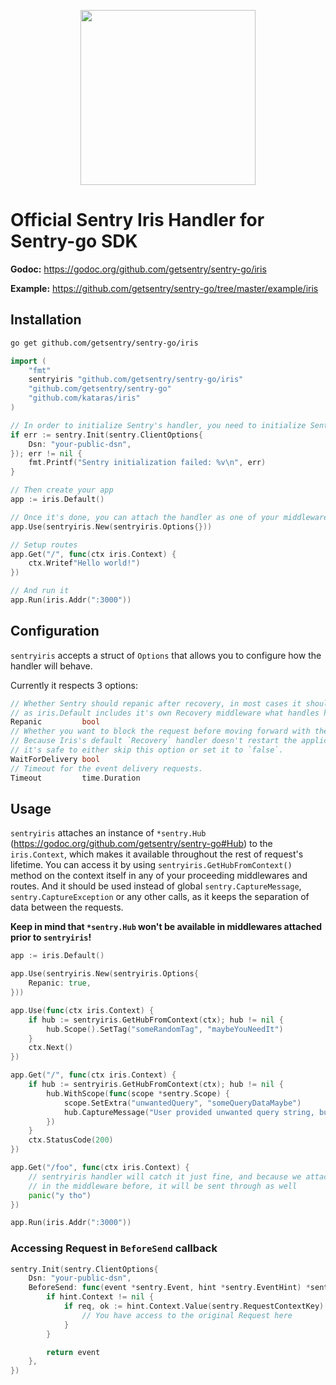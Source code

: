 <p align="center">
  <a href="https://sentry.io" target="_blank" align="center">
    <img src="https://sentry-brand.storage.googleapis.com/sentry-logo-black.png" width="280">
  </a>
  <br />
</p>

# Official Sentry Iris Handler for Sentry-go SDK

**Godoc:** https://godoc.org/github.com/getsentry/sentry-go/iris

**Example:** https://github.com/getsentry/sentry-go/tree/master/example/iris

## Installation

```sh
go get github.com/getsentry/sentry-go/iris
```

```go
import (
    "fmt"
    sentryiris "github.com/getsentry/sentry-go/iris"
    "github.com/getsentry/sentry-go"
    "github.com/kataras/iris"
)

// In order to initialize Sentry's handler, you need to initialize Sentry itself beforehand
if err := sentry.Init(sentry.ClientOptions{
    Dsn: "your-public-dsn",
}); err != nil {
    fmt.Printf("Sentry initialization failed: %v\n", err)
}

// Then create your app
app := iris.Default()

// Once it's done, you can attach the handler as one of your middlewares
app.Use(sentryiris.New(sentryiris.Options{}))

// Setup routes
app.Get("/", func(ctx iris.Context) {
    ctx.Writef"Hello world!")
})

// And run it
app.Run(iris.Addr(":3000"))
```

## Configuration

`sentryiris` accepts a struct of `Options` that allows you to configure how the handler will behave.

Currently it respects 3 options:

```go
// Whether Sentry should repanic after recovery, in most cases it should be set to true,
// as iris.Default includes it's own Recovery middleware what handles http responses.
Repanic         bool
// Whether you want to block the request before moving forward with the response.
// Because Iris's default `Recovery` handler doesn't restart the application,
// it's safe to either skip this option or set it to `false`.
WaitForDelivery bool
// Timeout for the event delivery requests.
Timeout         time.Duration
```

## Usage

`sentryiris` attaches an instance of `*sentry.Hub` (https://godoc.org/github.com/getsentry/sentry-go#Hub) to the `iris.Context`, which makes it available throughout the rest of request's lifetime.
You can access it by using `sentryiris.GetHubFromContext()` method on the context itself in any of your proceeding middlewares and routes.
And it should be used instead of global `sentry.CaptureMessage`, `sentry.CaptureException` or any other calls, as it keeps the separation of data between the requests.

**Keep in mind that `*sentry.Hub` won't be available in middlewares attached prior to `sentryiris`!**

```go
app := iris.Default()

app.Use(sentryiris.New(sentryiris.Options{
    Repanic: true,
}))

app.Use(func(ctx iris.Context) {
    if hub := sentryiris.GetHubFromContext(ctx); hub != nil {
        hub.Scope().SetTag("someRandomTag", "maybeYouNeedIt")
    }
    ctx.Next()
})

app.Get("/", func(ctx iris.Context) {
    if hub := sentryiris.GetHubFromContext(ctx); hub != nil {
        hub.WithScope(func(scope *sentry.Scope) {
            scope.SetExtra("unwantedQuery", "someQueryDataMaybe")
            hub.CaptureMessage("User provided unwanted query string, but we recovered just fine")
        })
    }
    ctx.StatusCode(200)
})

app.Get("/foo", func(ctx iris.Context) {
    // sentryiris handler will catch it just fine, and because we attached "someRandomTag"
    // in the middleware before, it will be sent through as well
    panic("y tho")
})

app.Run(iris.Addr(":3000"))
```

### Accessing Request in `BeforeSend` callback

```go
sentry.Init(sentry.ClientOptions{
    Dsn: "your-public-dsn",
    BeforeSend: func(event *sentry.Event, hint *sentry.EventHint) *sentry.Event {
        if hint.Context != nil {
            if req, ok := hint.Context.Value(sentry.RequestContextKey).(*http.Request); ok {
                // You have access to the original Request here
            }
        }

        return event
    },
})
```
